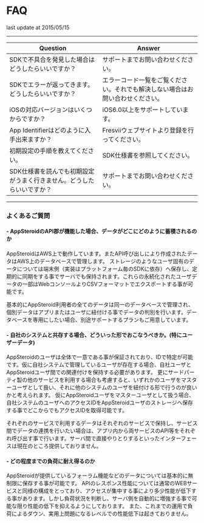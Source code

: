# FAQ

last update at 2015/05/15

---

|Question |Answer |
|---------|-------|
|SDKで不具合を発見した場合はどうしたらいいですか？ |サポートまでお問い合わせください。 |
|SDKでエラーが返ってきます。どうしたらいいですか？ |エラーコード一覧をご覧ください。それでも解決しない場合はお問い合わせください。 |
|iOSの対応バージョンはいくつからですか？ |iOS6.0以上をサポートしています。 |
|App Identifierはどのように入手出来ますか？ |Fresviiウェブサイトより登録を行ってください。 |
|初期設定の手順を教えてください。 |SDK仕様書を参照してください。 |
|SDK仕様書を読んでも初期設定がうまく行きません。どうしたらいいですか？ |サポートまでお問い合わせください。 |

---

### <a name="frequentquestions">よくあるご質問</a>

#### <a name="apsanddatabase">- AppSteroidのAPI郡が機能した場合、データがどこにどのように蓄積されるのか</a>
AppSteroidはAWS上で動作しています。またAPI呼び出しにより作成されたデータはAWS上のデータベースで管理します。
ストレージのようなユーザ固有のデータについては端末側（実装はプラットフォーム毎のSDKに依存）へ保存し、定期的に同期をする事でサーバでも保持されます。これらの永続化されたユーザデータの一部はWebコンソールよりCSVフォーマットでエクスポートする事が可能です。

基本的にAppSteroid利用者の全てのデータは同一のデータベースで管理され、個別データはアプリまたはユーザに紐付ける事でデータの判別を行います。データベースを専用にしたい場合、別途サポートするプランもご用意しています。


#### <a name="commonsystem">- 自社のシステムと共存する場合、どういった形でおこなうべきか。(特にユーザーデータ)</a>
AppSteroidのユーザは全体で一意である事が保証されており、IDで特定が可能です。仮に自社システムで管理しているユーザが存在する場合、自社ユーザとAppSteroidユーザ間での関連付けを保持する必要があります。
更にサードパーティ製の他のサービスを利用する場合も考慮すると、いずれかのユーザをマスターユーザとして扱い、それに他のシステムのユーザを紐付ける形で行うのが良いかと考えられます。
仮にAppSteroidユーザをマスターユーザとして扱う場合、自社システムのユーザへのアクセスIDをAppSteroidユーザのストレージへ保存する事でどこからでもアクセスIDを取得可能です。

それぞれのサービスで利用するデータはそれぞれのサービスで保持し、サービス間でデータの連携を行いたい場合は、アプリ内から両サービスのAPI等をそれぞれ呼び出す事で行います。サーバ間で直接やりとりするといったインターフェースは現在のところ提供しておりません。


#### <a name="loadtest">- どの程度までの負荷に耐え得るのか</a>
AppSteroidが提供しているフォーラム機能などのデータについては基本的に無制限に保存する事が可能です。
APIのレスポンス性能については通常のWEBサービスと同様の構成をとっており、アクセスが集中する事により多少性能が低下する事があります。しかし負荷状況を判断し、サーバ側を自動的に増強する事で可能な限り性能の低下を抑えるようにしております。
また、これまでの運用で負荷によるダウン、実用上問題になるレベルでの性能低下は起きておりません。
